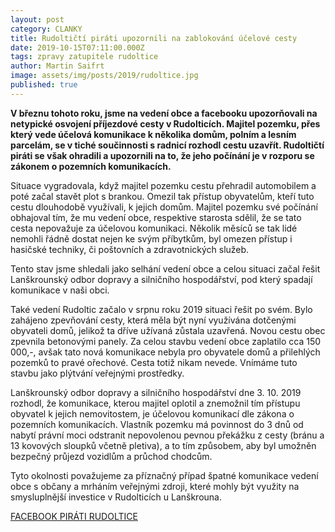 ```yaml
---
layout: post
category: CLANKY
title: Rudoltičtí piráti upozornili na zablokování účelové cesty
date: 2019-10-15T07:11:00.000Z
tags: zpravy zatupitele rudoltice
author: Martin Saifrt
image: assets/img/posts/2019/rudoltice.jpg
published: true
---
```

**V březnu tohoto roku, jsme na vedení obce a facebooku upozorňovali na netypické osvojení příjezdové cesty v Rudolticích. Majitel pozemku, přes který vede účelová komunikace k několika domům, polním a lesním parcelám, se v tiché součinnosti s radnicí rozhodl cestu uzavřít. Rudoltičtí piráti se však ohradili a upozornili na to, že jeho počínání je v rozporu se zákonem o pozemních komunikacích.**

Situace vygradovala, když majitel pozemku cestu přehradil automobilem a poté začal stavět plot s brankou. Omezil tak přístup obyvatelům, kteří tuto cestu dlouhodobě využívali, k jejich domům. Majitel pozemku své počínání obhajoval tím, že mu vedení obce, respektive starosta sdělil, že se tato cesta nepovažuje za účelovou komunikaci. Několik měsíců se tak lidé nemohli řádně dostat nejen ke svým příbytkům, byl omezen přístup i hasičské techniky, či poštovních a zdravotnických služeb.

Tento stav jsme shledali jako selhání vedení obce a celou situaci začal řešit Lanškrounský odbor dopravy a silničního hospodářství, pod který spadají komunikace v naši obci.

Také vedení Rudoltic začalo v srpnu roku 2019 situaci řešit po svém. Bylo zahájeno zpevňování cesty, která měla být nyní využívána dotčenými obyvateli domů, jelikož ta dříve užívaná zůstala uzavřená. Novou cestu obec zpevnila betonovými panely. Za celou stavbu vedení obce zaplatilo cca 150 000,-, avšak tato nová komunikace nebyla pro obyvatele domů a přilehlých pozemků to pravé ořechové. Cesta totiž nikam nevede. Vnímáme tuto stavbu jako plýtvání veřejnými prostředky.

Lanškrounský odbor dopravy a silničního hospodářství dne 3. 10. 2019 rozhodl, že komunikace, kterou majitel oplotil a znemožnil tím přístupu obyvatel k jejich nemovitostem, je účelovou komunikací dle zákona o pozemních komunikacích. Vlastník pozemku má povinnost do 3 dnů od nabytí právní moci odstranit nepovolenou pevnou překážku z cesty (bránu a 13 kovových sloupků včetně pletiva), a to tím způsobem, aby byl umožněn bezpečný průjezd vozidlům a průchod chodcům.

Tyto okolnosti považujeme za příznačný případ špatné komunikace vedení obce s občany a mrháním veřejnými zdroji, které mohly být využity na smysluplnější investice v Rudolticích u Lanškrouna.

[FACEBOOK PIRÁTI RUDOLTICE](https://www.facebook.com/piratirudoltice.cz/)

